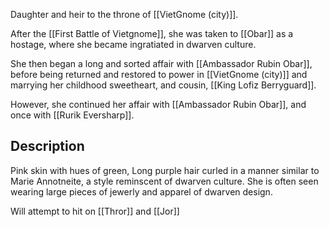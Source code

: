 Daughter and heir to the throne of [[VietGnome (city)]].

After the [[First Battle of Vietgnome]], she was taken to [[Obar]] as a hostage, where she became ingratiated in dwarven culture. 

She then began a long and sorted affair with [[Ambassador Rubin Obar]], before being returned and restored to power in [[VietGnome (city)]] and marrying her childhood sweetheart, and cousin, [[King Lofiz Berryguard]].

However, she continued her affair with [[Ambassador Rubin Obar]], and once with [[Rurik Eversharp]]. 

## Description
Pink skin with hues of green,
Long purple hair curled in a manner similar to Marie Annotneite, a style reminscent of dwarven culture.
She is often seen wearing large pieces of jewerly and apparel of dwarven design.

Will attempt to hit on [[Thror]] and [[Jor]]